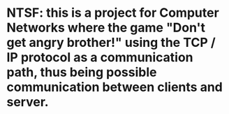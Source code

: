 
# NTSF: this is a project for Computer Networks where the game "Don't get angry brother!" using the TCP / IP protocol as a communication path, thus being possible communication between clients and server.
